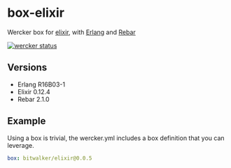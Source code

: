 box-elixir
==========

Wercker box for [elixir](https://github.com/elixir-lang), with [Erlang](www.erlang.org) and [Rebar](https://github.com/rebar/rebar)

[![wercker status](https://app.wercker.com/status/49674a49850b45ace65dfcc4b1e43664/m "wercker status")](https://app.wercker.com/project/bykey/49674a49850b45ace65dfcc4b1e43664)

## Versions

* Erlang R16B03-1
* Elixir 0.12.4
* Rebar 2.1.0

## Example

Using a box is trivial, the wercker.yml includes a box definition that you can leverage.

```yaml
box: bitwalker/elixir@0.0.5
```

